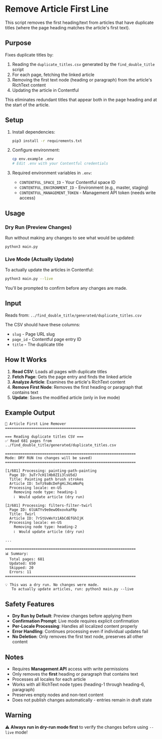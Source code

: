 # Remove Article First Line

This script removes the first heading/text from articles that have duplicate titles (where the page heading matches the article's first text).

## Purpose

Fixes duplicate titles by:
1. Reading the `duplicate_titles.csv` generated by the `find_double_title` script
2. For each page, fetching the linked article
3. Removing the first text node (heading or paragraph) from the article's RichText content
4. Updating the article in Contentful

This eliminates redundant titles that appear both in the page heading and at the start of the article.

## Setup

1. Install dependencies:
   ```bash
   pip3 install -r requirements.txt
   ```

2. Configure environment:
   ```bash
   cp env.example .env
   # Edit .env with your Contentful credentials
   ```

3. Required environment variables in `.env`:
   - `CONTENTFUL_SPACE_ID` - Your Contentful space ID
   - `CONTENTFUL_ENVIRONMENT_ID` - Environment (e.g., master, staging)
   - `CONTENTFUL_MANAGEMENT_TOKEN` - Management API token (needs write access)

## Usage

### Dry Run (Preview Changes)
Run without making any changes to see what would be updated:
```bash
python3 main.py
```

### Live Mode (Actually Update)
To actually update the articles in Contentful:
```bash
python3 main.py --live
```

You'll be prompted to confirm before any changes are made.

## Input

Reads from: `../find_double_title/generated/duplicate_titles.csv`

The CSV should have these columns:
- `slug` - Page URL slug
- `page_id` - Contentful page entry ID
- `title` - The duplicate title

## How It Works

1. **Read CSV**: Loads all pages with duplicate titles
2. **Fetch Page**: Gets the page entry and finds the linked article
3. **Analyze Article**: Examines the article's RichText content
4. **Remove First Node**: Removes the first heading or paragraph that contains text
5. **Update**: Saves the modified article (only in live mode)

## Example Output

```
🔧 Article First Line Remover
============================================================

=== Reading duplicate titles CSV ===
✅ Read 681 pages from ../find_double_title/generated/duplicate_titles.csv

============================================================
Mode: DRY RUN (no changes will be saved)
============================================================

[1/681] Processing: painting-path-painting
  Page ID: 3uTr7cH1lHb0ZIi3lsU5dJ
  Title: Painting path brush strokes
  Article ID: 5xYz9aBcDeFgHiJkLmNoPq
  Processing locale: en-US
    Removing node type: heading-1
    ℹ️  Would update article (dry run)

[2/681] Processing: filters-filter-twirl
  Page ID: 6lUATYv9e0ewO0xovkaFRp
  Title: Twirl
  Article ID: 7rStUvWxYz1AbCdEfGhIjK
  Processing locale: en-US
    Removing node type: heading-2
    ℹ️  Would update article (dry run)

...

============================================================
📊 Summary:
  Total pages: 681
  Updated: 650
  Skipped: 20
  Errors: 11
============================================================

💡 This was a dry run. No changes were made.
   To actually update articles, run: python3 main.py --live
```

## Safety Features

- **Dry Run by Default**: Preview changes before applying them
- **Confirmation Prompt**: Live mode requires explicit confirmation
- **Per-Locale Processing**: Handles all localized content properly
- **Error Handling**: Continues processing even if individual updates fail
- **No Deletion**: Only removes the first text node, preserves all other content

## Notes

- Requires **Management API** access with write permissions
- Only removes the **first** heading or paragraph that contains text
- Processes all locales for each article
- Works with all RichText node types (heading-1 through heading-6, paragraph)
- Preserves empty nodes and non-text content
- Does not publish changes automatically - entries remain in draft state

## Warning

⚠️ **Always run in dry-run mode first** to verify the changes before using `--live` mode!

